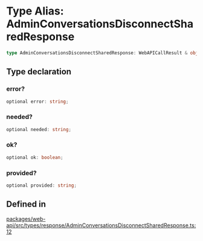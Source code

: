 # Type Alias: AdminConversationsDisconnectSharedResponse

```ts
type AdminConversationsDisconnectSharedResponse: WebAPICallResult & object;
```

## Type declaration

### error?

```ts
optional error: string;
```

### needed?

```ts
optional needed: string;
```

### ok?

```ts
optional ok: boolean;
```

### provided?

```ts
optional provided: string;
```

## Defined in

[packages/web-api/src/types/response/AdminConversationsDisconnectSharedResponse.ts:12](https://github.com/slackapi/node-slack-sdk/blob/main/packages/web-api/src/types/response/AdminConversationsDisconnectSharedResponse.ts#L12)
